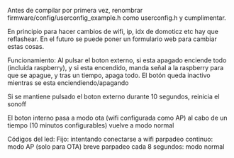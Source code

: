 Antes de compilar por primera vez, renombrar firmware/config/userconfig_example.h como userconfig.h y cumplimentar.

En principio para hacer cambios de wifi, ip, idx de domoticz etc hay que reflashear. En el futuro se puede poner un formulario web para cambiar estas cosas.

Funcionamiento:
Al pulsar el boton externo, si esta apagado enciende todo (incluida raspberry), y si esta encendido, manda señal a la raspberry para que se apague, y tras un tiempo, apaga todo.
El botón queda inactivo mientras se esta enciendiendo/apagando

Si se mantiene pulsado el boton externo durante 10 segundos, reinicia el sonoff

El boton interno pasa a modo ota (wifi configurada como AP) al cabo de un tiempo (10 minutos configurables) vuelve a modo normal

Códigos del led:
Fijo:  intentando conectarse a wifi
parpadeo continuo: modo AP (solo para OTA)
breve parpadeo cada 8 segundos: modo normal
